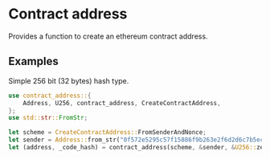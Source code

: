 # Contract address

Provides a function to create an ethereum contract address.

## Examples

Simple 256 bit (32 bytes) hash type.

```rust
use contract_address::{
	Address, U256, contract_address, CreateContractAddress,
};
use std::str::FromStr;

let scheme = CreateContractAddress::FromSenderAndNonce;
let sender = Address::from_str("0f572e5295c57f15886f9b263e2f6d2d6c7b5ec6").unwrap();
let (address, _code_hash) = contract_address(scheme, &sender, &U256::zero(), &[]);
```
